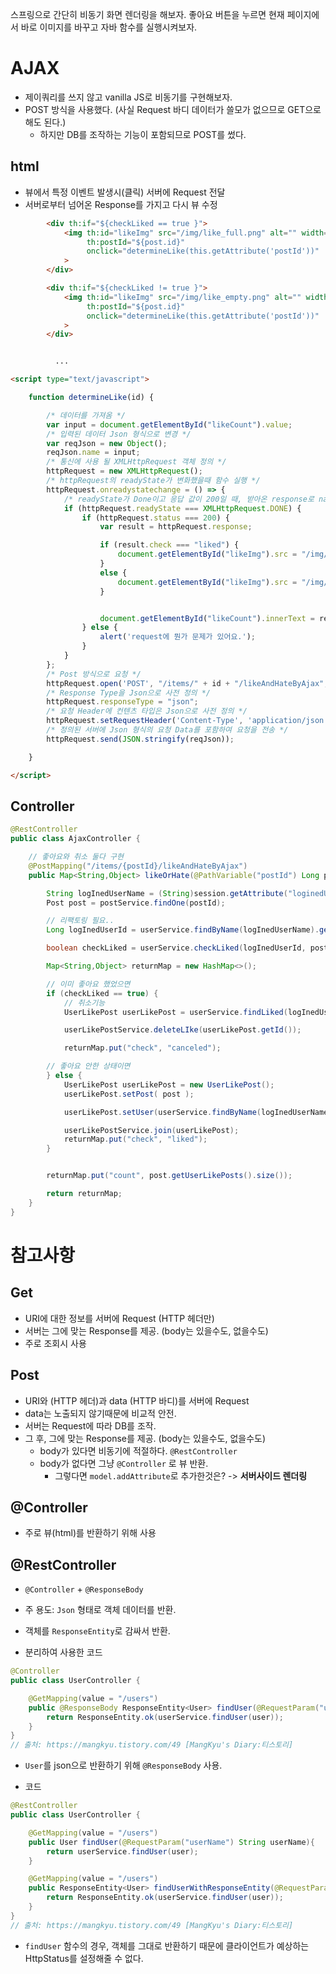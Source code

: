 스프링으로 간단히 비동기 화면 렌더링을 해보자.
좋아요 버튼을 누르면 현재 페이지에서 바로 이미지를 바꾸고 자바 함수를 실행시켜보자.

# AJAX

- 제이쿼리를 쓰지 않고 vanilla JS로 비동기를 구현해보자.
- POST 방식을 사용했다. (사실 Request 바디 데이터가 쓸모가 없으므로 GET으로 해도 된다.)
    - 하지만 DB를 조작하는 기능이 포함되므로 POST를 썼다.


## html

- 뷰에서 특정 이벤트 발생시(클릭) 서버에 Request 전달
- 서버로부터 넘어온 Response를 가지고 다시 뷰 수정

```html
        <div th:if="${checkLiked == true }">
            <img th:id="likeImg" src="/img/like_full.png" alt="" width="50px" height="50px"
                 th:postId="${post.id}"
                 onclick="determineLike(this.getAttribute('postId'))"
            >
        </div>

        <div th:if="${checkLiked != true }">
            <img th:id="likeImg" src="/img/like_empty.png" alt="" width="50px" height="50px"
                 th:postId="${post.id}"
                 onclick="determineLike(this.getAttribute('postId'))"
            >
        </div>


          ...

<script type="text/javascript">

    function determineLike(id) {

        /* 데이터를 가져옴 */
        var input = document.getElementById("likeCount").value;
        /* 입력된 데이터 Json 형식으로 변경 */
        var reqJson = new Object();
        reqJson.name = input;
        /* 통신에 사용 될 XMLHttpRequest 객체 정의 */
        httpRequest = new XMLHttpRequest();
        /* httpRequest의 readyState가 변화했을때 함수 실행 */
        httpRequest.onreadystatechange = () => {
            /* readyState가 Done이고 응답 값이 200일 때, 받아온 response로 name과 age를 그려줌 */
            if (httpRequest.readyState === XMLHttpRequest.DONE) {
                if (httpRequest.status === 200) {
                    var result = httpRequest.response;

                    if (result.check === "liked") {
                        document.getElementById("likeImg").src = "/img/like_full.png";
                    }
                    else {
                        document.getElementById("likeImg").src = "/img/like_empty.png";
                    }


                    document.getElementById("likeCount").innerText = result.count;
                } else {
                    alert('request에 뭔가 문제가 있어요.');
                }
            }
        };
        /* Post 방식으로 요청 */
        httpRequest.open('POST', "/items/" + id + "/likeAndHateByAjax", true);
        /* Response Type을 Json으로 사전 정의 */
        httpRequest.responseType = "json";
        /* 요청 Header에 컨텐츠 타입은 Json으로 사전 정의 */
        httpRequest.setRequestHeader('Content-Type', 'application/json');
        /* 정의된 서버에 Json 형식의 요청 Data를 포함하여 요청을 전송 */
        httpRequest.send(JSON.stringify(reqJson));

    }

</script>
```

## Controller

```java
@RestController
public class AjaxController {

    // 좋아요와 취소 둘다 구현
    @PostMapping("/items/{postId}/likeAndHateByAjax")
    public Map<String,Object> likeOrHate(@PathVariable("postId") Long postId, HttpSession session) {

        String logInedUserName = (String)session.getAttribute("loginedUserName");
        Post post = postService.findOne(postId);

        // 리팩토링 필요..
        Long logInedUserId = userService.findByName(logInedUserName).get(0).getId();

        boolean checkLiked = userService.checkLiked(logInedUserId, postId);

        Map<String,Object> returnMap = new HashMap<>();

        // 이미 좋아요 했었으면
        if (checkLiked == true) {
            // 취소기능
            UserLikePost userLikePost = userService.findLiked(logInedUserId, postId);

            userLikePostService.deleteLIke(userLikePost.getId());

            returnMap.put("check", "canceled");

        // 좋아요 안한 상태이면
        } else {
            UserLikePost userLikePost = new UserLikePost();
            userLikePost.setPost( post );

            userLikePost.setUser(userService.findByName(logInedUserName).get(0));

            userLikePostService.join(userLikePost);
            returnMap.put("check", "liked");
        }


        returnMap.put("count", post.getUserLikePosts().size());

        return returnMap;
    }
}

```

# 참고사항

## Get 
- URI에 대한 정보를 서버에 Request (HTTP 헤더만)
- 서버는 그에 맞는 Response를 제공. (body는 있을수도, 없을수도)
- 주로 조회시 사용

## Post
- URI와 (HTTP 헤더)과 data (HTTP 바디)를 서버에 Request
- data는 노출되지 않기때문에 비교적 안전.
- 서버는 Request에 따라 DB를 조작.
- 그 후, 그에 맞는 Response를 제공. (body는 있을수도, 없을수도)
    - body가 있다면 비동기에 적절하다. `@RestController`
    - body가 없다면 그냥 `@Controller` 로 뷰 반환. 
        - 그렇다면 `model.addAttribute`로 추가한것은? -> **서버사이드 렌더링**

## @Controller
- 주로 뷰(html)를 반환하기 위해 사용

## @RestController
- `@Controller` + `@ResponseBody`
- 주 용도: `Json` 형태로 객체 데이터를 반환.
- 객체를 `ResponseEntity`로 감싸서 반환.

- 분리하여 사용한 코드

```java
@Controller
public class UserController {

    @GetMapping(value = "/users")
    public @ResponseBody ResponseEntity<User> findUser(@RequestParam("userName") String userName){
        return ResponseEntity.ok(userService.findUser(user));
    }
}
// 출처: https://mangkyu.tistory.com/49 [MangKyu's Diary:티스토리]
```
- `User`를 json으로 반환하기 위해 `@ResponseBody` 사용.

- 코드

```java
@RestController
public class UserController {

    @GetMapping(value = "/users")
    public User findUser(@RequestParam("userName") String userName){
        return userService.findUser(user);
    }

    @GetMapping(value = "/users")
    public ResponseEntity<User> findUserWithResponseEntity(@RequestParam("userName") String userName){
        return ResponseEntity.ok(userService.findUser(user));
    }
}
// 출처: https://mangkyu.tistory.com/49 [MangKyu's Diary:티스토리]
```
- `findUser` 함수의 경우, 객체를 그대로 반환하기 때문에 클라이언트가 예상하는 HttpStatus를 설정해줄 수 없다.

